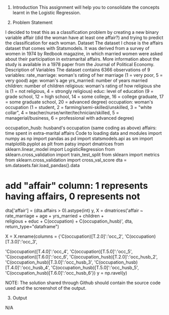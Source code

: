 1. Introduction
This assignment will help you to consolidate the concepts learnt in the Logistic Regression.

2. Problem Statement

I decided to treat this as a classification problem by creating a new binary variable affair
(did the woman have at least one affair?) and trying to predict the classification for each
woman.
Dataset
The dataset I chose is the affairs dataset that comes with Statsmodels. It was derived
from a survey of women in 1974 by Redbook magazine, in which married women were
asked about their participation in extramarital affairs. More information about the study
is available in a 1978 paper from the Journal of Political Economy.
Description of Variables
The dataset contains 6366 observations of 9 variables:
rate_marriage: woman's rating of her marriage (1 = very poor, 5 = very good)
age: woman's age
yrs_married: number of years married
children: number of children
religious: woman's rating of how religious she is (1 = not religious, 4 = strongly religious)
educ: level of education (9 = grade school, 12 = high school, 14 = some college, 16 =
college graduate, 17 = some graduate school, 20 = advanced degree)
occupation: woman's occupation (1 = student, 2 = farming/semi-skilled/unskilled, 3 =
"white collar", 4 = teacher/nurse/writer/technician/skilled, 5 = managerial/business, 6 =
professional with advanced degree)

occupation_husb: husband's occupation (same coding as above)
affairs: time spent in extra-marital affairs
Code to loading data and modules
import numpy as np
import pandas as pd
import statsmodels.api as sm
import matplotlib.pyplot as plt
from patsy import dmatrices
from sklearn.linear_model import LogisticRegression
from sklearn.cross_validation import train_test_split
from sklearn import metrics
from sklearn.cross_validation import cross_val_score
dta = sm.datasets.fair.load_pandas().data

# add "affair" column: 1 represents having affairs, 0 represents not
dta['affair'] = (dta.affairs > 0).astype(int)
y, X = dmatrices('affair ~ rate_marriage + age + yrs_married + children + \
religious + educ + C(occupation) + C(occupation_husb)',
dta, return_type="dataframe")

X = X.rename(columns = {'C(occupation)[T.2.0]':'occ_2',
'C(occupation)[T.3.0]':'occ_3',

'C(occupation)[T.4.0]':'occ_4',
'C(occupation)[T.5.0]':'occ_5',
'C(occupation)[T.6.0]':'occ_6',
'C(occupation_husb)[T.2.0]':'occ_husb_2',
'C(occupation_husb)[T.3.0]':'occ_husb_3',
'C(occupation_husb)[T.4.0]':'occ_husb_4',
'C(occupation_husb)[T.5.0]':'occ_husb_5',
'C(occupation_husb)[T.6.0]':'occ_husb_6'})
y = np.ravel(y)

NOTE: The solution shared through Github should contain the source code used
and the screenshot of the output.

3. Output

N/A
